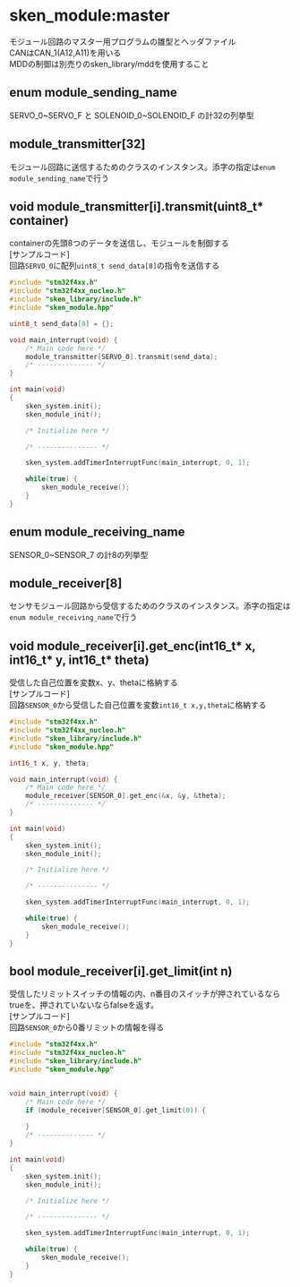 # sken_module:master
モジュール回路のマスター用プログラムの雛型とヘッダファイル  
CANはCAN_1(A12,A11)を用いる  
MDDの制御は別売りのsken_library/mddを使用すること

## enum module_sending_name
SERVO_0\~SERVO_F と SOLENOID_0\~SOLENOID_F の計32の列挙型

## module_transmitter[32]
モジュール回路に送信するためのクラスのインスタンス。添字の指定は`enum module_sending_name`で行う

## void module_transmitter[i].transmit(uint8_t* container)
containerの先頭8つのデータを送信し、モジュールを制御する  
[サンプルコード]  
回路`SERVO_0`に配列`uint8_t send_data[8]`の指令を送信する
``` c++
#include "stm32f4xx.h"
#include "stm32f4xx_nucleo.h"
#include "sken_library/include.h"
#include "sken_module.hpp"

uint8_t send_data[8] = {};

void main_interrupt(void) {
	/* Main code here */
	module_transmitter[SERVO_0].transmit(send_data);
	/* -------------- */
}

int main(void)
{
	sken_system.init();
	sken_module_init();

	/* Initialize here */

	/* --------------- */

	sken_system.addTimerInterruptFunc(main_interrupt, 0, 1);

	while(true) {
		sken_module_receive();
	}
}
```

## enum module_receiving_name
SENSOR_0~SENSOR_7 の計8の列挙型

## module_receiver[8]
センサモジュール回路から受信するためのクラスのインスタンス。添字の指定は`enum module_receiving_name`で行う

## void module_receiver[i].get_enc(int16_t* x, int16_t* y, int16_t* theta)
受信した自己位置を変数x、y、thetaに格納する  
[サンプルコード]  
回路`SENSOR_0`から受信した自己位置を変数`int16_t x,y,theta`に格納する
``` c++
#include "stm32f4xx.h"
#include "stm32f4xx_nucleo.h"
#include "sken_library/include.h"
#include "sken_module.hpp"

int16_t x, y, theta;

void main_interrupt(void) {
	/* Main code here */
	module_receiver[SENSOR_0].get_enc(&x, &y, &theta);
	/* -------------- */
}

int main(void)
{
	sken_system.init();
	sken_module_init();

	/* Initialize here */

	/* --------------- */

	sken_system.addTimerInterruptFunc(main_interrupt, 0, 1);

	while(true) {
		sken_module_receive();
	}
}
```

## bool module_receiver[i].get_limit(int n)
受信したリミットスイッチの情報の内、n番目のスイッチが押されているならtrueを、押されていないならfalseを返す。  
[サンプルコード]  
回路`SENSOR_0`から0番リミットの情報を得る
``` c++
#include "stm32f4xx.h"
#include "stm32f4xx_nucleo.h"
#include "sken_library/include.h"
#include "sken_module.hpp"


void main_interrupt(void) {
	/* Main code here */
	if (module_receiver[SENSOR_0].get_limit(0)) {
		
	}
	/* -------------- */
}

int main(void)
{
	sken_system.init();
	sken_module_init();

	/* Initialize here */

	/* --------------- */

	sken_system.addTimerInterruptFunc(main_interrupt, 0, 1);

	while(true) {
		sken_module_receive();
	}
}

```